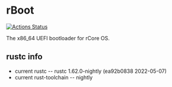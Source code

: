 # rBoot

[![Actions Status](https://github.com/rcore-os/rboot/workflows/CI/badge.svg)](https://github.com/rcore-os/rboot/actions)

The x86_64 UEFI bootloader for rCore OS.

## rustc info

- current rustc -- rustc 1.62.0-nightly (ea92b0838 2022-05-07)
- current rust-toolchain -- nightly
